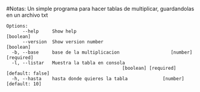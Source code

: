 #Notas:
Un simple programa para hacer tablas de multiplicar, guardandolas en un archivo txt

```
Options:
      --help     Show help                                             [boolean]
      --version  Show version number                                   [boolean]
  -b, --base     base de la multiplicacion                   [number] [required]
  -l, --listar   Muestra la tabla en consola
                                           [boolean] [required] [default: false]
  -h, --hasta    hasta donde quieres la tabla             [number] [default: 10]

```